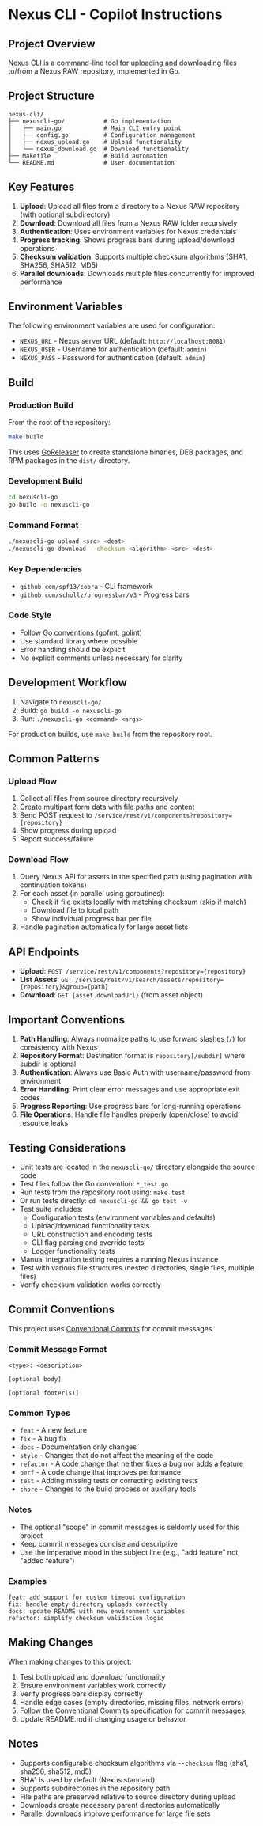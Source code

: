 # Nexus CLI - Copilot Instructions

## Project Overview

Nexus CLI is a command-line tool for uploading and downloading files to/from a Nexus RAW repository, implemented in Go.

## Project Structure

```
nexus-cli/
├── nexuscli-go/           # Go implementation
│   ├── main.go            # Main CLI entry point
│   ├── config.go          # Configuration management
│   ├── nexus_upload.go    # Upload functionality
│   └── nexus_download.go  # Download functionality
├── Makefile               # Build automation
└── README.md              # User documentation
```

## Key Features

1. **Upload**: Upload all files from a directory to a Nexus RAW repository (with optional subdirectory)
2. **Download**: Download all files from a Nexus RAW folder recursively
3. **Authentication**: Uses environment variables for Nexus credentials
4. **Progress tracking**: Shows progress bars during upload/download operations
5. **Checksum validation**: Supports multiple checksum algorithms (SHA1, SHA256, SHA512, MD5)
6. **Parallel downloads**: Downloads multiple files concurrently for improved performance

## Environment Variables

The following environment variables are used for configuration:
- `NEXUS_URL` - Nexus server URL (default: `http://localhost:8081`)
- `NEXUS_USER` - Username for authentication (default: `admin`)
- `NEXUS_PASS` - Password for authentication (default: `admin`)

## Build

### Production Build
From the root of the repository:
```bash
make build
```

This uses [GoReleaser](https://goreleaser.com) to create standalone binaries, DEB packages, and RPM packages in the `dist/` directory.

### Development Build
```bash
cd nexuscli-go
go build -o nexuscli-go
```

### Command Format
```bash
./nexuscli-go upload <src> <dest>
./nexuscli-go download --checksum <algorithm> <src> <dest>
```

### Key Dependencies
- `github.com/spf13/cobra` - CLI framework
- `github.com/schollz/progressbar/v3` - Progress bars

### Code Style
- Follow Go conventions (gofmt, golint)
- Use standard library where possible
- Error handling should be explicit
- No explicit comments unless necessary for clarity

## Development Workflow

1. Navigate to `nexuscli-go/`
2. Build: `go build -o nexuscli-go`
3. Run: `./nexuscli-go <command> <args>`

For production builds, use `make build` from the repository root.

## Common Patterns

### Upload Flow
1. Collect all files from source directory recursively
2. Create multipart form data with file paths and content
3. Send POST request to `/service/rest/v1/components?repository={repository}`
4. Show progress during upload
5. Report success/failure

### Download Flow
1. Query Nexus API for assets in the specified path (using pagination with continuation tokens)
2. For each asset (in parallel using goroutines):
   - Check if file exists locally with matching checksum (skip if match)
   - Download file to local path
   - Show individual progress bar per file
3. Handle pagination automatically for large asset lists

## API Endpoints

- **Upload**: `POST /service/rest/v1/components?repository={repository}`
- **List Assets**: `GET /service/rest/v1/search/assets?repository={repository}&group={path}`
- **Download**: `GET {asset.downloadUrl}` (from asset object)

## Important Conventions

1. **Path Handling**: Always normalize paths to use forward slashes (`/`) for consistency with Nexus
2. **Repository Format**: Destination format is `repository[/subdir]` where subdir is optional
3. **Authentication**: Always use Basic Auth with username/password from environment
4. **Error Handling**: Print clear error messages and use appropriate exit codes
5. **Progress Reporting**: Use progress bars for long-running operations
6. **File Operations**: Handle file handles properly (open/close) to avoid resource leaks

## Testing Considerations

- Unit tests are located in the `nexuscli-go/` directory alongside the source code
- Test files follow the Go convention: `*_test.go`
- Run tests from the repository root using: `make test`
- Or run tests directly: `cd nexuscli-go && go test -v`
- Test suite includes:
  - Configuration tests (environment variables and defaults)
  - Upload/download functionality tests
  - URL construction and encoding tests
  - CLI flag parsing and override tests
  - Logger functionality tests
- Manual integration testing requires a running Nexus instance
- Test with various file structures (nested directories, single files, multiple files)
- Verify checksum validation works correctly

## Commit Conventions

This project uses [Conventional Commits](https://www.conventionalcommits.org/en/v1.0.0/#specification) for commit messages.

### Commit Message Format
```
<type>: <description>

[optional body]

[optional footer(s)]
```

### Common Types
- `feat` - A new feature
- `fix` - A bug fix
- `docs` - Documentation only changes
- `style` - Changes that do not affect the meaning of the code
- `refactor` - A code change that neither fixes a bug nor adds a feature
- `perf` - A code change that improves performance
- `test` - Adding missing tests or correcting existing tests
- `chore` - Changes to the build process or auxiliary tools

### Notes
- The optional "scope" in commit messages is seldomly used for this project
- Keep commit messages concise and descriptive
- Use the imperative mood in the subject line (e.g., "add feature" not "added feature")

### Examples
```
feat: add support for custom timeout configuration
fix: handle empty directory uploads correctly
docs: update README with new environment variables
refactor: simplify checksum validation logic
```

## Making Changes

When making changes to this project:
1. Test both upload and download functionality
2. Ensure environment variables work correctly
3. Verify progress bars display correctly
4. Handle edge cases (empty directories, missing files, network errors)
5. Follow the Conventional Commits specification for commit messages
6. Update README.md if changing usage or behavior

## Notes

- Supports configurable checksum algorithms via `--checksum` flag (sha1, sha256, sha512, md5)
- SHA1 is used by default (Nexus standard)
- Supports subdirectories in the repository path
- File paths are preserved relative to source directory during upload
- Downloads create necessary parent directories automatically
- Parallel downloads improve performance for large file sets
